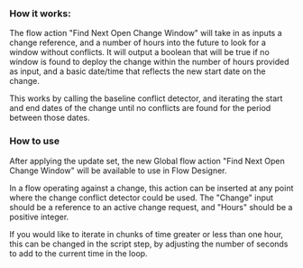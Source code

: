 <h3>How it works:</h3>
The flow action "Find Next Open Change Window" will take in as inputs a change reference, and a number of hours into the future to look for a window without conflicts. It will output a boolean that will be true if no window is found to deploy the change within the number of hours provided as input, and a basic date/time that reflects the new start date on the change. 

This works by calling the baseline conflict detector, and iterating the start and end dates of the change until no conflicts are found for the period between those dates.

<h3>How to use</h3>

After applying the update set, the new Global flow action "Find Next Open Change Window" will be available to use in Flow Designer. 

In a flow operating against a change, this action can be inserted at any point where the change conflict detector could be used. The "Change" input should be a reference to an active change request, and "Hours" should be a positive integer.

If you would like to iterate in chunks of time greater or less than one hour, this can be changed in the script step, by adjusting the number of seconds to add to the current time in the loop.
